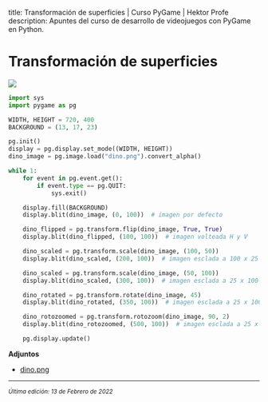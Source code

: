 title: Transformación de superficies | Curso PyGame | Hektor Profe
description: Apuntes del curso de desarrollo de videojuegos con PyGame en Python.

# Transformación de superficies

![]({{cdn}}/pygame/005.png)

```python
import sys
import pygame as pg

WIDTH, HEIGHT = 720, 400
BACKGROUND = (13, 17, 23)

pg.init()
display = pg.display.set_mode((WIDTH, HEIGHT))
dino_image = pg.image.load("dino.png").convert_alpha()

while 1:
    for event in pg.event.get():
        if event.type == pg.QUIT:
            sys.exit()

    display.fill(BACKGROUND)
    display.blit(dino_image, (0, 100))  # imagen por defecto

    dino_flipped = pg.transform.flip(dino_image, True, True)
    display.blit(dino_flipped, (100, 100))  # imagen volteada H y V

    dino_scaled = pg.transform.scale(dino_image, (100, 50))
    display.blit(dino_scaled, (200, 100))  # imagen esclada a 100 x 25 px

    dino_scaled = pg.transform.scale(dino_image, (50, 100))
    display.blit(dino_scaled, (300, 100))  # imagen esclada a 25 x 100 px

    dino_rotated = pg.transform.rotate(dino_image, 45)
    display.blit(dino_rotated, (350, 100))  # imagen esclada a 25 x 100 px

    dino_rotozoomed = pg.transform.rotozoom(dino_image, 90, 2)
    display.blit(dino_rotozoomed, (500, 100))  # imagen esclada a 25 x 100 px

    pg.display.update()
```

**Adjuntos**

* [dino.png]({{cdn}}/pygame/dino.png)


___
<small class="edited"><i>Última edición: 13 de Febrero de 2022</i></small>